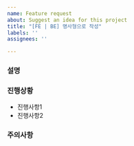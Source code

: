 ```yaml
---
name: Feature request
about: Suggest an idea for this project
title: "[FE | BE] 명사형으로 작성"
labels: ''
assignees: ''

---
```


### 설명

### 진행상황
* 진행사항1
* 진행사항2

### 주의사항
